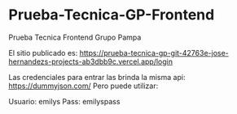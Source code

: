 # Prueba-Tecnica-GP-Frontend
Prueba Tecnica Frontend Grupo Pampa

El sitio publicado es: https://prueba-tecnica-gp-git-42763e-jose-hernandezs-projects-ab3dbb9c.vercel.app/login

Las credenciales para entrar las brinda la misma api: https://dummyjson.com/ 
Pero puede utilizar:

Usuario: emilys
Pass: emilyspass
